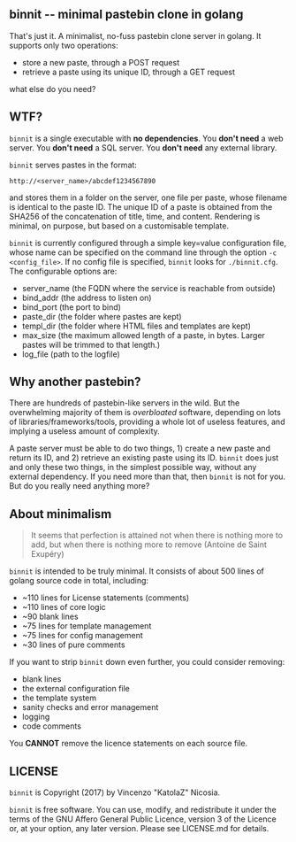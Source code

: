 ## binnit -- minimal pastebin clone in golang

That's just it. A minimalist, no-fuss pastebin clone server in
golang. It supports only two operations:

* store a new paste, through a POST request
* retrieve a paste using its unique ID, through a GET request

what else do you need? 

## WTF?

`binnit` is a single executable with **no dependencies**. You **don't
need** a web server. You **don't need** a SQL server. You **don't
need** any external library. 

`binnit` serves pastes in the format:

    http://<server_name>/abcdef1234567890

and stores them in a folder on the server, one file per paste, whose
filename is identical to the paste ID. The unique ID of a paste is
obtained from the SHA256 of the concatenation of title, time, and
content. Rendering is minimal, on purpose, but based on a customisable
template.

`binnit` is currently configured through a simple key=value
configuration file, whose name can be specified on the command line
through the option `-c <config_file>`. If no config file is specified,
`binnit` looks for `./binnit.cfg`. The configurable options are:

* server\_name  (the FQDN where the service is reachable from outside)
* bind\_addr (the address to listen on)
* bind\_port (the port to bind)
* paste\_dir (the folder where pastes are kept)
* templ\_dir (the folder where HTML files and templates are kept)
* max\_size (the maximum allowed length of a paste, in bytes. Larger
    pastes will be trimmed to that length.)
* log_file (path to the logfile)

## Why another pastebin?

There are hundreds of pastebin-like servers in the wild. But the
overwhelming majority of them is _overbloated_ software, depending on
lots of libraries/frameworks/tools, providing a whole lot of useless
features, and implying a useless amount of complexity. 

A paste server must be able to do two things, 1) create a new paste
and return its ID, and 2) retrieve an existing paste using its
ID. `binnit` does just and only these two things, in the simplest
possible way, without any external dependency. If you need more than
that, then `binnit` is not for you. But do you really need anything
more?

## About minimalism

> It seems that perfection is attained not when there is nothing more
> to add, but when there is nothing more to remove (Antoine de Saint
> Exupéry)

`binnit` is intended to be truly minimal. It consists of about 500
lines of golang source code in total, including:

* ~110 lines for License statements (comments)
* ~110 lines of core logic
* ~90 blank lines
* ~75 lines for template management
* ~75 lines for config management
* ~30 lines of pure comments

If you want to strip `binnit` down even further, you could consider
removing:

* blank lines
* the external configuration file
* the template system 
* sanity checks and error management
* logging 
* code comments

You **CANNOT** remove the licence statements on each source file.


## LICENSE

`binnit` is Copyright (2017) by Vincenzo "KatolaZ" Nicosia.

`binnit` is free software. You can use, modify, and redistribute it
under the terms of the GNU Affero General Public Licence, version 3 of
the Licence or, at your option, any later version. Please see
LICENSE.md for details.

